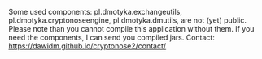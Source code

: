 Some used components: pl.dmotyka.exchangeutils, pl.dmotyka.cryptonoseengine, pl.dmotyka.dmutils, are not (yet) public. Please note than you cannot compile this application without them. If you need the components, I can send you compiled jars. Contact: https://dawidm.github.io/cryptonose2/contact/
